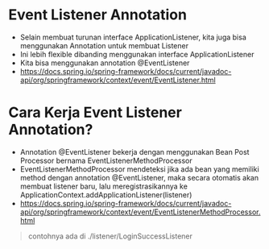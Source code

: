 # Event Listener Annotation
* Selain membuat turunan interface ApplicationListener, kita juga bisa menggunakan Annotation untuk membuat Listener
* Ini lebih flexible dibanding menggunakan interface ApplicationListener
* Kita bisa menggunakan annotation @EventListener
* https://docs.spring.io/spring-framework/docs/current/javadoc-api/org/springframework/context/event/EventListener.html 

# Cara Kerja Event Listener Annotation?
* Annotation @EventListener bekerja dengan menggunakan Bean Post Processor bernama EventListenerMethodProcessor
* EventListenerMethodProcessor mendeteksi jika ada bean yang memiliki method dengan annotation @EventListener, maka secara otomatis akan membuat listener baru, lalu meregistrasikannya ke ApplicationContext.addApplicationListener(listener)
* https://docs.spring.io/spring-framework/docs/current/javadoc-api/org/springframework/context/event/EventListenerMethodProcessor.html 

> contohnya ada di ./listener/LoginSuccessListener
